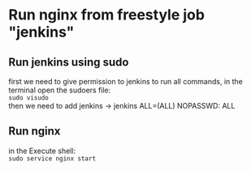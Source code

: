 # Run nginx from freestyle job "jenkins"

## Run jenkins using sudo
first we need to give permission to jenkins to run all commands, in the terminal open the sudoers file:  
  `sudo visudo`  
then we need to add jenkins -> jenkins ALL=(ALL) NOPASSWD: ALL

## Run nginx
in the Execute shell:  
  `sudo service nginx start`
